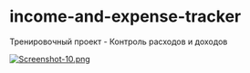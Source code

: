# income-and-expense-tracker
Тренировочный проект - Контроль расходов и доходов

[![Screenshot-10.png](https://i.postimg.cc/qR4H9674/Screenshot-10.png)](https://postimg.cc/LqCWPXfb)

